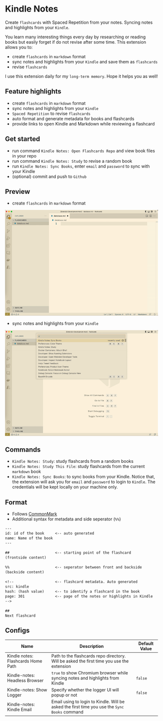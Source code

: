 # Kindle Notes

Create `flashcards` with Spaced Repetition from your notes. Syncing notes and highlights from your `Kindle`.

You learn many interesting things every day by researching or reading books but easily forget if do not revise after some time. This extension allows you to:
- create `flashcards` in `markdown` format
- sync notes and highlights from your `Kindle` and save them as `flashcards`
- revise `flashcards`

I use this extension daily for my `long-term memory`. Hope it helps you as well!

## Feature highlights

- create `flashcards` in `markdown` format
- sync notes and highlights from your `Kindle`
- `Spaced Repetition` to revise `flashcards`
- auto format and generate metadata for books and flashcards
- provide links to open Kindle and Markdown while reviewing a flashcard

## Get started

- run command `Kindle Notes: Open Flashcards Repo` and view book files in your repo
- run command `Kindle Notes: Study` to revise a random book
- run `Kindle Notes: Sync Books`, enter `email` and `password` to sync with your Kindle
- (optional) commit and push to `Github`

## Preview

- create `flashcards` in `markdown` format

![](https://raw.githubusercontent.com/thoqbk/kindle-notes/main/docs/create-flashcard.gif)

- sync notes and highlights from your `Kindle`

![](https://raw.githubusercontent.com/thoqbk/kindle-notes/main/docs/sync-w-kindle.gif)

## Commands

- `Kindle Notes: Study`: study flashcards from a random books
- `Kindle Notes: Study This File`: study flashcards from the current `markdown` book
- `Kindle Notes: Sync Books`: to sync books from your Kindle. Notice that, the extension will ask you for `email` and `password` to login to `Kindle`. The credentials will be kept locally on your machine only.

## Format

- Follows [CommonMark](https://commonmark.org/)
- Additional syntax for metadata and side seperator (`%%`)

```
---
id: id of the book     <-- auto generated
name: Name of the book
---

##                     <-- starting point of the flashcard
(frontside content)

%%                     <-- seperator between front and backside
(backside content)

<!--                   <-- flashcard metadata. Auto generated
src: kindle
hash: (hash value)     <-- to identify a flashcard in the book
page: 301              <-- page of the notes or highlights in Kindle
-->

##
Next flashcard
```

## Configs

| Name | Description | Default Value |
| ---- | ----------- | ------------- |
| Kindle notes: Flashcards Home Path | Path to the flashcards repo directory. Will be asked the first time you use the extension | |
| Kindle-notes: Headless Browser | `true` to show Chromium browser while syncing notes and highlights from Kindle | `false` |
| Kindle-notes: Show Logger | Specify whether the logger UI will popup or not | `false` |
| Kindle-notes: Kindle Email | Email using to login to Kindle. Will be asked the first time you use the `Sync Books` command | |
